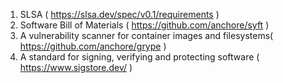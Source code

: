 1. SLSA ( https://slsa.dev/spec/v0.1/requirements )
2.  Software Bill of Materials ( https://github.com/anchore/syft )
3.  A vulnerability scanner for container images and filesystems( https://github.com/anchore/grype )
4.  A standard for signing, verifying and protecting software ( https://www.sigstore.dev/ )
